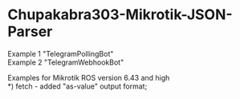 # Chupakabra303-Mikrotik-JSON-Parser
Example 1 "TelegramPollingBot"  
Example 2 "TelegramWebhookBot"

Examples for Mikrotik ROS version 6.43 and high  
*) fetch - added "as-value" output format;
